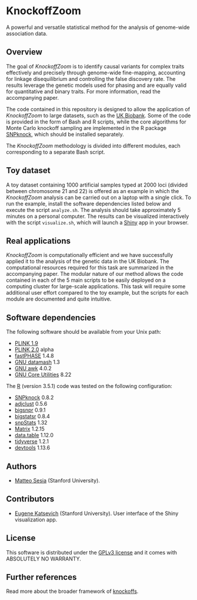 # KnockoffZoom

A powerful and versatile statistical method for the analysis of genome-wide association data.

## Overview

The goal of *KnockoffZoom* is to identify causal variants for complex traits effectively and precisely through genome-wide fine-mapping, accounting for linkage disequilibrium and controlling the false discovery rate.
The results leverage the genetic models used for phasing and are equally valid for quantitative and binary traits. For more information, read the accompanying paper.


The code contained in this repository is designed to allow the application of *KnockoffZoom* to large datasets, such as the [UK Biobank](https://www.ukbiobank.ac.uk/).
Some of the code is provided in the form of Bash and R scripts, while the core algorithms for Monte Carlo knockoff sampling are implemented in the R package [SNPknock](https://msesia.github.io/snpknock/), which should be installed separately.

The *KnockoffZoom* methodology is divided into different modules, each corresponding to a separate Bash script.

## Toy dataset

A toy dataset containing 1000 artificial samples typed at 2000 loci (divided between chromosome 21 and 22) is offered as an example in which the *KnockoffZoom* analysis can be carried out on a laptop with a single click. To run the example, install the software dependencies listed below and execute the script `analyze.sh`. The analysis should take approximately 5 minutes on a personal computer. The results can be visualized interactively with the script `visualize.sh`, which will launch a [Shiny](https://shiny.rstudio.com/) app in your browser.

## Real applications

*KnockoffZoom* is computationally efficient and we have successfully applied it to the analysis of the genetic data in the UK Biobank. The computational resources required for this task are summarized in the accompanying paper. 
The modular nature of our method allows the code contained in each of the 5 main scripts to be easily deployed on a computing cluster for large-scale applications. This task will require some additional user effort compared to the toy example, but the scripts for each module are documented and quite intuitive.


## Software dependencies

The following software should be available from your Unix path:

   - [PLINK 1.9](https://www.cog-genomics.org/plink/1.9/)
   - [PLINK 2.0](https://www.cog-genomics.org/plink/2.0/) alpha
   - [fastPHASE](http://scheet.org/software.html) 1.4.8
   - [GNU datamash](https://www.gnu.org/software/datamash/) 1.3
   - [GNU awk](https://github.com/onetrueawk/awk) 4.0.2
   - [GNU Core Utilities](https://www.gnu.org/software/coreutils/) 8.22

The [R](https://www.r-project.org/) (version 3.5.1) code was tested on the following configuration:

   - [SNPknock](https://msesia.github.io/snpknock/) 0.8.2
   - [adjclust](https://CRAN.R-project.org/package=adjclust ) 0.5.6
   - [bigsnpr](https://privefl.github.io/bigsnpr/) 0.9.1
   - [bigstatsr](https://privefl.github.io/bigstatsr/) 0.8.4
   - [snpStats](https://doi.org/doi:10.18129/B9.bioc.snpStats) 1.32
   - [Matrix](https://CRAN.R-project.org/package=Matrix ) 1.2.15
   - [data.table](https://CRAN.R-project.org/package=data.table) 1.12.0
   - [tidyverse](https://www.tidyverse.org/) 1.2.1
   - [devtools](https://CRAN.R-project.org/package=devtools) 1.13.6

## Authors

   - [Matteo Sesia](http://web.stanford.edu/~msesia/) (Stanford University).

## Contributors

   - [Eugene Katsevich](http://web.stanford.edu/~ekatsevi/) (Stanford University). User interface of the Shiny visualization app.

## License

This software is distributed under the [GPLv3 license](https://www.gnu.org/licenses/gpl-3.0.en.html) and it comes with ABSOLUTELY NO WARRANTY.

## Further references

Read more about the broader framework of [knockoffs](https://web.stanford.edu/group/candes/knockoffs/).
